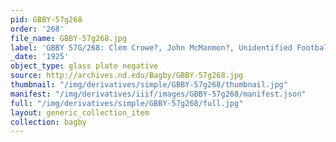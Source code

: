 ```yaml
---
pid: GBBY-57g268
order: '268'
file_name: GBBY-57g268.jpg
label: 'GBBY 57G/268: Clem Crowe?, John McManmon?, Unidentified Football - c1925'
_date: '1925'
object_type: glass plate negative
source: http://archives.nd.edu/Bagby/GBBY-57g268.jpg
thumbnail: "/img/derivatives/simple/GBBY-57g268/thumbnail.jpg"
manifest: "/img/derivatives/iiif/images/GBBY-57g268/manifest.json"
full: "/img/derivatives/simple/GBBY-57g268/full.jpg"
layout: generic_collection_item
collection: bagby
---
```


